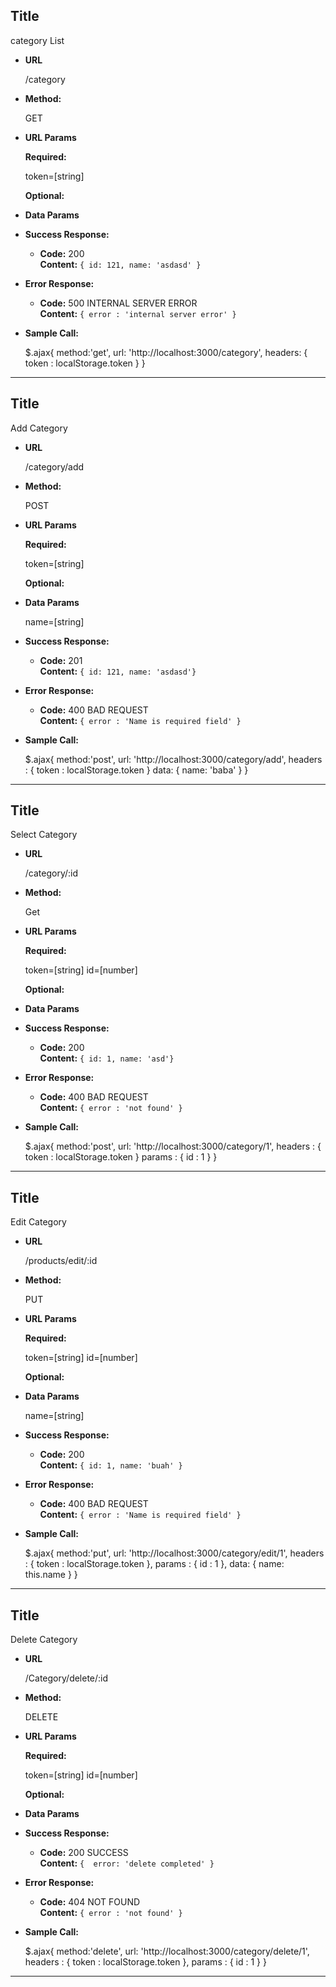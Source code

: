**Title**
----
  category List

* **URL**

  /category

* **Method:**
  
  GET
  
*  **URL Params**

  

   **Required:**
 
    token=[string]

   **Optional:**
 
   

* **Data Params**


* **Success Response:**

  * **Code:** 200 <br />
    **Content:** `{ id: 121,
                    name: 'asdasd'
                    }`
 
* **Error Response:**

  * **Code:** 500 INTERNAL SERVER ERROR <br />
    **Content:** `{ error : 'internal server error' }`


* **Sample Call:**

  $.ajax{
      method:'get',
      url: 'http://localhost:3000/category',
      headers: {
          token : localStorage.token
      }
  }

-------------------------------------------------------------------------------------------------------

**Title**
----
  Add Category

* **URL**

  /category/add

* **Method:**
  
  POST
  
*  **URL Params**

  

   **Required:**
 
    token=[string]

   **Optional:**
 
   

* **Data Params**

    name=[string]

* **Success Response:**

  * **Code:** 201 <br />
    **Content:** `{ id: 121,
                    name: 'asdasd'}`
 
* **Error Response:**

  * **Code:** 400 BAD REQUEST <br />
    **Content:** `{ error : 'Name is required field' }`


* **Sample Call:**

  $.ajax{
      method:'post',
      url: 'http://localhost:3000/category/add',
      headers : {
          token : localStorage.token
      }
      data: {
          name: 'baba'
      }
  }

-------------------------------------------------------------------------------------------------------

**Title**
----
  Select Category
  
* **URL**

  /category/:id

* **Method:**
  
  Get
  
*  **URL Params**

  

   **Required:**
 
    token=[string]
    id=[number]

   **Optional:**
 
   

* **Data Params**


* **Success Response:**

  * **Code:** 200 <br />
    **Content:** `{ id: 1,
                    name: 'asd'}`
 
* **Error Response:**

  * **Code:** 400 BAD REQUEST <br />
    **Content:** `{ error : 'not found' }`


* **Sample Call:**

  $.ajax{
      method:'post',
      url: 'http://localhost:3000/category/1',
      headers : {
          token : localStorage.token
      }
      params : {
          id : 1
      }
  }

-------------------------------------------------------------------------------------------------------

**Title**
----
  Edit Category

* **URL**

  /products/edit/:id

* **Method:**
  
  PUT
  
*  **URL Params**

  

   **Required:**
 
    token=[string]
    id=[number]

   **Optional:**
 
   

* **Data Params**

    name=[string]

* **Success Response:**

  * **Code:** 200 <br />
    **Content:** `{ id: 1,
                    name: 'buah'
                    }`
 
* **Error Response:**

  * **Code:** 400 BAD REQUEST <br />
    **Content:** `{ error : 'Name is required field' }`


* **Sample Call:**

  $.ajax{
      method:'put',
      url: 'http://localhost:3000/category/edit/1',
      headers : {
          token : localStorage.token
      },
      params : {
          id : 1
      },
      data: {
          name: this.name
      }
  }

-------------------------------------------------------------------------------------------------------

**Title**
----
  Delete Category

* **URL**

  /Category/delete/:id

* **Method:**
  
  DELETE
  
*  **URL Params**

  

   **Required:**
 
    token=[string]
    id=[number]

   **Optional:**
 
   

* **Data Params**


* **Success Response:**

  * **Code:** 200 SUCCESS <br />
    **Content:** `{  error: 'delete completed' }`
 
* **Error Response:**

  * **Code:** 404 NOT FOUND <br />
    **Content:** `{ error : 'not found' }`


* **Sample Call:**

  $.ajax{
      method:'delete',
      url: 'http://localhost:3000/category/delete/1',
      headers : {
          token : localStorage.token
      },
      params : {
          id : 1
      }
  }

-------------------------------------------------------------------------------------------------------